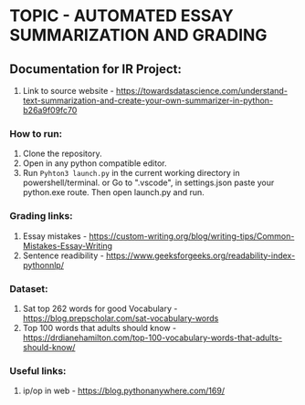 # TOPIC - AUTOMATED ESSAY SUMMARIZATION AND GRADING

## Documentation for IR Project:

1. Link to source website - https://towardsdatascience.com/understand-text-summarization-and-create-your-own-summarizer-in-python-b26a9f09fc70

### How to run:

1. Clone the repository.
2. Open in any python compatible editor. 
3. Run ```Pyhton3 launch.py```  in the current working directory in powershell/terminal.
   or Go to ".vscode", in settings.json paste your python.exe route. Then open launch.py and run.

### Grading links:
1. Essay mistakes - https://custom-writing.org/blog/writing-tips/Common-Mistakes-Essay-Writing
2. Sentence readibility - https://www.geeksforgeeks.org/readability-index-pythonnlp/

### Dataset:
1. Sat top 262 words for good Vocabulary - https://blog.prepscholar.com/sat-vocabulary-words
2. Top 100 words that adults should know - https://drdianehamilton.com/top-100-vocabulary-words-that-adults-should-know/

### Useful links:

1. ip/op in web - https://blog.pythonanywhere.com/169/
